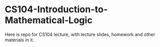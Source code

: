 # CS104-Introduction-to-Mathematical-Logic
Here is repo for CS104 lecture, with lecture slides, homework and other materials in it.
